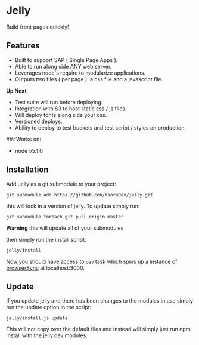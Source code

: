 Jelly
======

Build front pages quickly!

Features
-------
- Built to support SAP ( Single Page Apps ).
- Able to run along side ANY web server.
- Leverages node's require to modularize applications.
- Outputs two files ( per page ): a css file and a javascript file.

**Up Next**

- Test suite will run before deploying.
- Integration with S3 to host static css / js files.
- Will deploy fonts along side your css.
- Versioned deploys.
- Ability to deploy to test buckets and test script / styles on production.

###Works on:
- node v5.1.0

Installation
---------------
Add Jelly as a git submodule to your project:

```
git submodule add https://github.com/KaoruDev/jelly.git
```

this will lock in a version of jelly. To update simply run:

```
git submodule foreach git pull origin master
```

**Warning** this will update all of your submodules

then simply run the install script:

```
jelly/install
```

Now you should have access to `dev` task which spins up a instance of [browserSync](https://www.browsersync.io/) at localhost:3000.

Update
-------------
If you update jelly and there has been changes to the modules in use simply run the update option in the script:

```
jelly/install.js update
```

This will not copy over the default files and instead will simply just run npm install with the jelly dev modules.


